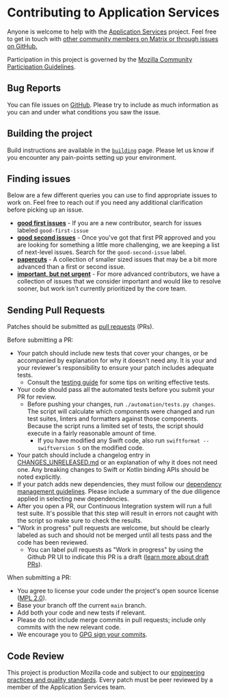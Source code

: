 # Contributing to Application Services

Anyone is welcome to help with the [Application Services](index.md) project. Feel free to get in touch with [other community members on Matrix or through issues on GitHub.](./index.md#contact-us)

Participation in this project is governed by the
[Mozilla Community Participation Guidelines](https://www.mozilla.org/en-US/about/governance/policies/participation/).

## Bug Reports ##

You can file issues on [GitHub](https://github.com/mozilla/application-services/issues). Please try to include as much information as you can and under what conditions
you saw the issue.

## Building the project ##

Build instructions are available in the [`building`](building.md) page. Please let us know if you encounter any pain-points setting up your environment.

## Finding issues ##

Below are a few different queries you can use to find appropriate issues to work on. Feel free to reach out if you need any additional clarification before picking up an issue.

- **[good first issues](https://github.com/mozilla/application-services/issues?q=is%3Aopen+is%3Aissue+label%3Agood-first-issue)** -  If you are a new contributor, search for issues labeled `good-first-issue`
- **[good second issues](https://github.com/mozilla/application-services/labels/good-second-issue)** - Once you've got that first PR approved and you are looking for something a little more challenging, we are keeping a list of next-level issues. Search for the `good-second-issue` label.
- **[papercuts](https://github.com/mozilla/application-services/issues?utf8=%E2%9C%93&q=is%3Aissue+is%3Aopen+%22Epic%3A+papercuts%22+)** - A collection of smaller sized issues that may be a bit more advanced than a first or second issue.
- **[important, but not urgent](https://github.com/mozilla/application-services/issues?utf8=%E2%9C%93&q=is%3Aissue+is%3Aopen+%22Epic%3A+important+not+urgent%22)** - For more advanced contributors, we have a collection of issues that we consider important and would like to resolve sooner, but work isn't currently prioritized by the core team.


## Sending Pull Requests ##

Patches should be submitted as [pull requests](https://help.github.com/articles/about-pull-requests/) (PRs).

Before submitting a PR:
- Your patch should include new tests that cover your changes, or be accompanied by explanation for why it doesn't need any. It is your and your reviewer's responsibility to ensure your patch includes adequate tests.
  - Consult the [testing guide](./howtos/testing-a-rust-component.md) for some tips on writing effective tests.
- Your code should pass all the automated tests before you submit your PR for review.
  - Before pushing your changes, run `./automation/tests.py changes`. The script will calculate which components were changed and run test suites, linters and formatters against those components. Because the script runs a limited set of tests, the script should execute in a fairly reasonable amount of time.
    - If you have modified any Swift code, also run `swiftformat --swiftversion 5` on the modified code.
- Your patch should include a changelog entry in [CHANGES_UNRELEASED.md](https://github.com/mozilla/application-services/blob/main/CHANGES_UNRELEASED.md) or an explanation of why
  it does not need one. Any breaking changes to Swift or Kotlin binding APIs should be noted explicitly.
- If your patch adds new dependencies, they must follow our [dependency management guidelines](./dependency-management.md).
  Please include a summary of the due diligence applied in selecting new dependencies.
- After you open a PR, our Continuous Integration system will run a full test suite.  It's possible that this step will result in errors not caught with the script so make sure to check the results.
- "Work in progress" pull requests are welcome, but should be clearly labeled as such and should not be merged until all tests pass and the code has been reviewed.
  - You can label pull requests as "Work in progress" by using the Github PR UI to indicate this PR is a draft ([learn more about draft PRs](https://docs.github.com/en/github/collaborating-with-issues-and-pull-requests/about-pull-requests#draft-pull-requests)).

When submitting a PR:
- You agree to license your code under the project's open source license ([MPL 2.0](https://github.com/mozilla/application-services/blob/main/LICENSE)).
- Base your branch off the current `main` branch.
- Add both your code and new tests if relevant.
- Please do not include merge commits in pull requests; include only commits with the new relevant code.
- We encourage you to [GPG sign your commits](https://help.github.com/articles/managing-commit-signature-verification).

## Code Review ##

This project is production Mozilla code and subject to our [engineering practices and quality standards](https://developer.mozilla.org/en-US/docs/Mozilla/Developer_guide/Committing_Rules_and_Responsibilities). Every patch must be peer reviewed by a member of the Application Services team.
